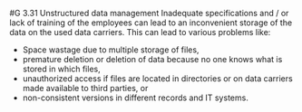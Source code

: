 #G 3.31 Unstructured data management
Inadequate specifications and / or lack of training of the employees can lead to an inconvenient storage of the data on the used data carriers. This can lead to various problems like:

* Space wastage due to multiple storage of files,
* premature deletion or deletion of data because no one knows what is stored in which files,
* unauthorized access if files are located in directories or on data carriers made available to third parties, or
* non-consistent versions in different records and IT systems.




